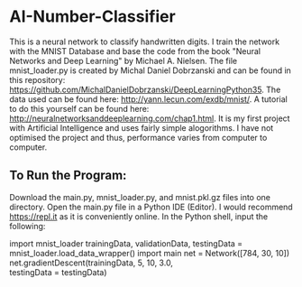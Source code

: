 # AI-Number-Classifier

This is a neural network to classify handwritten digits. 
I train the network with the MNIST Database and base the code from the book "Neural Networks and Deep Learning" by Michael A. Nielsen. 
The file mnist_loader.py is created by Michal Daniel Dobrzanski and can be found in this repository: 
https://github.com/MichalDanielDobrzanski/DeepLearningPython35.
The data used can be found here: 
http://yann.lecun.com/exdb/mnist/.
A tutorial to do this yourself can be found here:
http://neuralnetworksanddeeplearning.com/chap1.html.
It is my first project with Artificial Intelligence and uses fairly simple alogorithms.
I have not optimised the project and thus, performance varies from computer to computer. 

To Run the Program:
------------------------------------------------
Download the main.py, mnist_loader.py, and mnist.pkl.gz files into one directory.
Open the main.py file in a Python IDE (Editor). I would recommend https://repl.it as it is conveniently online.
In the Python shell, input the following:

import mnist_loader
trainingData, validationData, testingData = \
mnist_loader.load_data_wrapper()
import main
net = Network([784, 30, 10])
net.gradientDescent(trainingData, 5, 10, 3.0, \
testingData = testingData)

